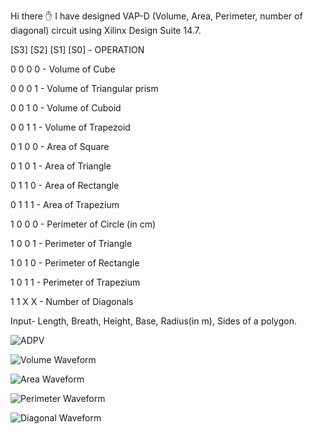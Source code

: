 Hi there ✋ I have designed VAP-D (Volume, Area, Perimeter, number of diagonal) circuit using Xilinx Design Suite 14.7.  



[S3]	[S2]	[S1]	[S0]	-	OPERATION  

 0	   0	   0	   0	-	Volume of Cube  

 0	   0	   0	   1	-	Volume of Triangular prism  
 
 0	 0	 1	 0	-	Volume of Cuboid  
 
 0	 0	 1	 1	-	Volume of Trapezoid  
 
 

 0	 1	 0	 0	-	Area of Square  
 
 0	 1	 0	 1	-	Area of Triangle  
 
 0	 1	 1	 0	-	Area of Rectangle  
 
 0	 1	 1	 1	-	Area of Trapezium  
 


 1	 0	 0	 0	-	Perimeter of Circle (in cm)  
 
 1	 0	 0	 1	-	Perimeter of Triangle  
 
 1	 0	 1	 0	-	Perimeter of Rectangle  
 
 1	 0	 1	 1	-	Perimeter of Trapezium  
   
   


 1	 1	 X	 X	-	Number of Diagonals  
 


Input- Length, Breath, Height, Base, Radius(in m), Sides of a polygon.  



![ADPV](https://user-images.githubusercontent.com/91768976/206904007-e961a387-a69f-4a80-8397-08da28dbd959.png)

![Volume Waveform](https://user-images.githubusercontent.com/91768976/206904017-bc60e894-cef3-4adb-ad11-db4d8efc2c24.png)

![Area Waveform](https://user-images.githubusercontent.com/91768976/206904009-15cfde71-41eb-4901-a7ad-15a43c35aa87.png)

![Perimeter Waveform](https://user-images.githubusercontent.com/91768976/206904012-e1079271-beb9-48ae-ad78-ec56b2d2f69e.png)

![Diagonal Waveform](https://user-images.githubusercontent.com/91768976/206904011-13eab672-c550-483d-a087-99f81774efbf.png)




